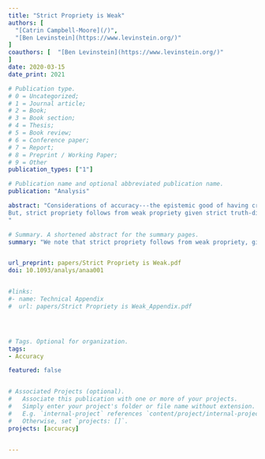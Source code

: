 ```yaml
---
title: "Strict Propriety is Weak"
authors: [
  "[Catrin Campbell-Moore](/)",
  "[Ben Levinstein](https://www.levinstein.org/)"
]
coauthors: [  "[Ben Levinstein](https://www.levinstein.org/)"
]
date: 2020-03-15
date_print: 2021

# Publication type.
# 0 = Uncategorized;
# 1 = Journal article;
# 2 = Book;
# 3 = Book section;
# 4 = Thesis;
# 5 = Book review;
# 6 = Conference paper;
# 7 = Report;
# 8 = Preprint / Working Paper;
# 9 = Other
publication_types: ["1"]

# Publication name and optional abbreviated publication name.
publication: "Analysis"

abstract: "Considerations of accuracy---the epistemic good of having credences close to truth-values---have led to the justification of a host of epistemic norms. These arguments rely on particular ways of measuring accuracy. In particular, the accuracy measure should be strictly proper. However, the main argument for strict propriety only supports weak propriety.
But, strict propriety follows from weak propriety given strict truth-directedness (which is non-negotiable) and additivity (which is both very common and plausible). So no further argument is necessary.
"

# Summary. A shortened abstract for the summary pages.
summary: "We note that strict propriety follows from weak propriety, given truth-directedness, thus closing an argumentative gap in the literature."


url_preprint: papers/Strict Propriety is Weak.pdf
doi: 10.1093/analys/anaa001


#links:
#- name: Technical Appendix
#  url: papers/Strict Propriety is Weak_Appendix.pdf




# Tags. Optional for organization.
tags:
- Accuracy

featured: false


# Associated Projects (optional).
#   Associate this publication with one or more of your projects.
#   Simply enter your project's folder or file name without extension.
#   E.g. `internal-project` references `content/project/internal-project/index.md`.
#   Otherwise, set `projects: []`.
projects: [accuracy]


---
```

